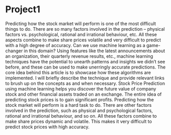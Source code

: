 # Project1

Predicting how the stock market will perform is one of the most difficult things to do. There are so many factors involved in the prediction – physical factors vs. psychological, rational and irrational behaviour, etc. All these aspects combine to make share prices volatile and very difficult to predict with a high degree of accuracy.
       Can we use machine learning as a game-changer in this domain? Using features like the latest announcements about an organization, their quarterly revenue results, etc., machine learning techniques have the potential to unearth patterns and insights we didn’t see before, and these can be used to make unerringly accurate predictions.
       The core idea behind this article is to showcase how these algorithms are implemented. I will briefly describe the technique and provide relevant links to brush up on the concepts as and when necessary.
       Stock Price Prediction using machine learning helps you discover the future value of company stock and other financial assets traded on an exchange. The entire idea of predicting stock prices is to gain significant profits. Predicting how the stock market will perform is a hard task to do. There are other factors involved in the prediction, such as physical and psychological factors, rational and irrational behaviour, and so on. All these factors combine to make share prices dynamic and volatile. This makes it very difficult to predict stock prices with high accuracy. 
